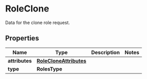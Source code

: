 # RoleClone

Data for the clone role request.

## Properties

| Name           | Type                                              | Description | Notes |
| -------------- | ------------------------------------------------- | ----------- | ----- |
| **attributes** | [**RoleCloneAttributes**](RoleCloneAttributes.md) |             |
| **type**       | **RolesType**                                     |             |
